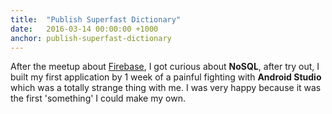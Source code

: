 ```yaml
---
title:  "Publish Superfast Dictionary"
date:   2016-03-14 00:00:00 +1000
anchor: publish-superfast-dictionary
---
```

After the meetup about [Firebase](https://firebase.google.com/), I got curious about **NoSQL**, after try out, I built my first application by 1 week of a painful fighting with **Android Studio** which was a totally strange thing with me. I was very happy because it was the first 'something' I could make my own.